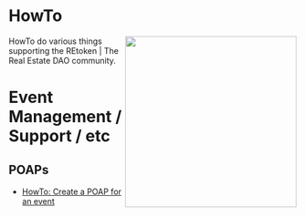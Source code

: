 # HowTo
<img src="https://www.property118.com/wp-content/uploads/2014/09/How-to-determine-if-Purpose-Built-or-Conversion.jpg" width=300 align=right>

HowTo do various things supporting the REtoken | The Real Estate DAO community.

# Event Management / Support / etc

## POAPs
* [HowTo: Create a POAP for an event](https://github.com/REtokenDAO/HowTo/blob/main/Create_POAP.md)
